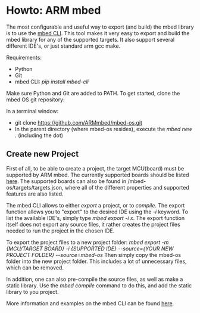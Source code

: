 # Howto: ARM mbed

The most configurable and useful way to export (and build) the mbed library is to use the [mbed CLI](https://docs.mbed.com/docs/mbed-os-handbook/en/5.1/dev_tools/cli/). This tool makes it very easy to export and build the mbed library for any of the supported targets. It also support several different IDE's, or just standard arm gcc make.

Requirements:

* Python
* Git
* mbed CLI: _pip install mbed-cli_

Make sure Python and Git are added to PATH.
To get started, clone the mbed OS git repository:

In a terminal window:

* git clone https://github.com/ARMmbed/mbed-os.git
* In the parent directory (where mbed-os resides), execute the _mbed new ._ (including the dot)


## Create new Project

First of all, to be able to create a project, the target MCU(board) must be supported by ARM mbed. The currently supported boards should be listed [here](https://developer.mbed.org/platforms/). The supported boards can also be found in /mbed-os/targets/targets.json, where all of the different properties and supported features are also listed. 

The mbed CLI allows to either _export_ a project, or to _compile_. The export function allows you to "export" to the desired IDE using the _-i_ keyword. To list the available IDE's, simply type _mbed export -i x_. The export function itself does not export any source files, it rather creates the project files needed to run the project in the chosen IDE. 

To export the project files to a new project folder: _mbed export -m {MCU/TARGET BOARD} -i {SUPPORTED IDE} --source={YOUR NEW PROJECT FOLDER} --source=mbed-os_
Then simply copy the mbed-os folder into the new project folder. This includes a lot of unnecessary files, which can be removed.

In addition, one can also pre-compile the source files, as well as make a static library. Use the _mbed compile_ command to do this, and add the static library to you project.

More information and examples on the mbed CLI can be found [here](https://github.com/ARMmbed/mbed-cli).
